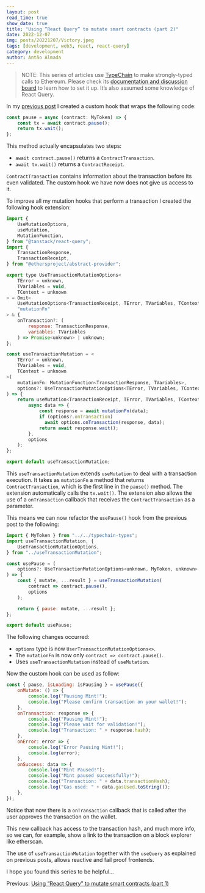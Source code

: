 ```yaml
---
layout: post
read_time: true
show_date: true
title: "Using “React Query” to mutate smart contracts (part 2)"
date: 2022-12-07
img: posts/20221207/Victory.jpeg
tags: [development, web3, react, react-query]
category: development
author: Antão Almada
---
```


> NOTE: This series of articles use [TypeChain](https://github.com/dethcrypto/TypeChain) to make strongly-typed calls to Ethereum. Please check its [documentation and discussion board](https://github.com/dethcrypto/TypeChain) to learn how to set it up. It’s also assumed some knowledge of React Query.

In my [previous post](https://aalmada.github.io/Using-React-Query-to-mutate-smart-contracts-1.html) I created a custom hook that wraps the following code:

```javascript
const pause = async (contract: MyToken) => {
	const tx = await contract.pause();
	return tx.wait();
};
```

This method actually encapsulates two steps:

- `await contract.pause()` returns a `ContractTransaction`.
- `await tx.wait()` returns a `ContractReceipt`.

`ContractTransaction` contains information about the transaction before its even validated. The custom hook we have now does not give us access to it.

To improve all my mutation hooks that perform a transaction I created the following hook extension:

```javascript
import {
	UseMutationOptions,
	useMutation,
	MutationFunction,
} from "@tanstack/react-query";
import {
	TransactionResponse,
	TransactionReceipt,
} from "@ethersproject/abstract-provider";

export type UseTransactionMutationOptions<
	TError = unknown,
	TVariables = void,
	TContext = unknown
> = Omit<
	UseMutationOptions<TransactionReceipt, TError, TVariables, TContext>,
	"mutationFn"
> & {
	onTransaction?: (
		response: TransactionResponse,
		variables: TVariables
	) => Promise<unknown> | unknown;
};

const useTransactionMutation = <
	TError = unknown,
	TVariables = void,
	TContext = unknown
>(
	mutationFn: MutationFunction<TransactionResponse, TVariables>,
	options?: UseTransactionMutationOptions<TError, TVariables, TContext>
) => {
	return useMutation<TransactionReceipt, TError, TVariables, TContext>(
		async data => {
			const response = await mutationFn(data);
			if (options?.onTransaction) 
              await options.onTransaction(response, data);
			return await response.wait();
		},
		options
	);
};

export default useTransactionMutation;
```

This `useTransactionMutation` extends `useMutation` to deal with a transaction execution. It takes as `mutationFn` a method that returns `ContractTransaction`, which is the first line in the `pause()` method. The extension automatically calls the `tx.wait()`. The extension also allows the use of a `onTransaction` callback that receives the `ContractTransaction` as a parameter.

This means we can now refactor the `usePause()` hook from the previous post to the following:

```javascript
import { MyToken } from "../../typechain-types";
import useTransactionMutation, {
	UseTransactionMutationOptions,
} from "../useTransactionMutation";

const usePause = (
	options?: UseTransactionMutationOptions<unknown, MyToken, unknown>
) => {
	const { mutate, ...result } = useTransactionMutation(
		contract => contract.pause(),
		options
	);

	return { pause: mutate, ...result };
};

export default usePause;
```

The following changes occurred:

- `options` type is now `UserTransactionMutationOptions<>`.
- The `mutationFn` is now only `contract => contract.pause()`.
- Uses `useTransactionMutation` instead of `useMutation`.

Now the custom hook can be used as follow:

```javascript
const { pause, isLoading: isPausing } = usePause({
    onMutate: () => {
        console.log("Pausing Mint!");
        console.log("Please confirm transaction on your wallet!");
    },
    onTransaction: response => {
        console.log("Pausing Mint!");
        console.log("Please wait for validation!");
        console.log("Transaction: " + response.hash);
    },
    onError: error => {
        console.log("Error Pausing Mint!");
        console.log(error);
    },
    onSuccess: data => {
        console.log("Mint Paused!");
        console.log("Mint paused successfully!");
        console.log("Transaction: " + data.transactionHash);
        console.log("Gas used: " + data.gasUsed.toString());
    },
});
```

Notice that now there is a `onTransaction` callback that is called after the user approves the transaction on the wallet.

This new callback has access to the transaction hash, and much more info, so we can, for example, show a link to the transaction on a block explorer like etherscan.

The use of `useTransactionMutation` together with the `useQuery` as explained on previous posts, allows reactive and fail proof frontends.

I hope you found this series to be helpful…

Previous: [Using “React Query” to mutate smart contracts (part 1)](https://aalmada.github.io/Using-React-Query-to-mutate-smart-contracts-1.html)